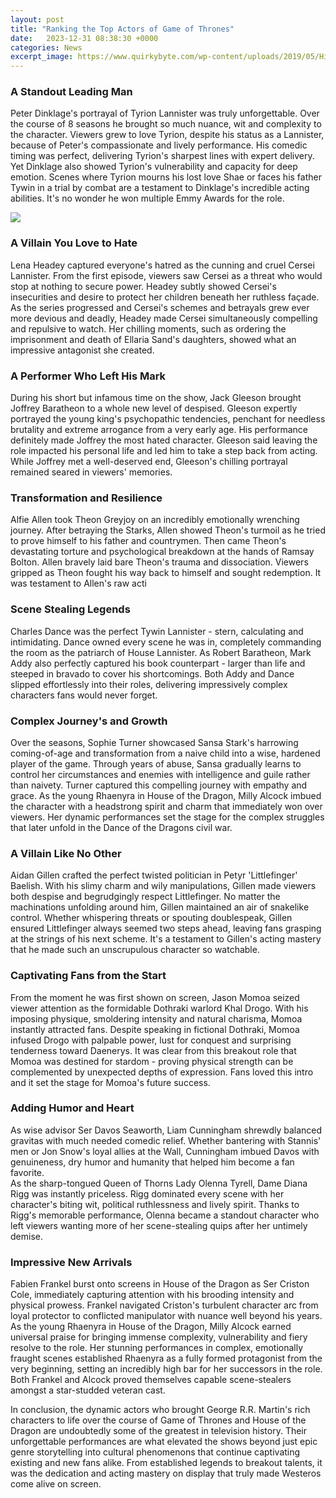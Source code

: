 ```yaml
---
layout: post
title: "Ranking the Top Actors of Game of Thrones"
date:   2023-12-31 08:38:30 +0000
categories: News
excerpt_image: https://www.quirkybyte.com/wp-content/uploads/2019/05/Highest-Paid-GOT-Actors-Sansa-Stark-Jon-Snow-Jaime-Cersei-Lannister.jpg
---
```

### A Standout Leading Man
Peter Dinklage's portrayal of Tyrion Lannister was truly unforgettable. Over the course of 8 seasons he brought so much nuance, wit and complexity to the character. Viewers grew to love Tyrion, despite his status as a Lannister, because of Peter's compassionate and lively performance. His comedic timing was perfect, delivering Tyrion's sharpest lines with expert delivery. Yet Dinklage also showed Tyrion's vulnerability and capacity for deep emotion. Scenes where Tyrion mourns his lost love Shae or faces his father Tywin in a trial by combat are a testament to Dinklage's incredible acting abilities. It's no wonder he won multiple Emmy Awards for the role. 


![](https://www.quirkybyte.com/wp-content/uploads/2019/05/Highest-Paid-GOT-Actors-Sansa-Stark-Jon-Snow-Jaime-Cersei-Lannister.jpg)
### A Villain You Love to Hate  
Lena Headey captured everyone's hatred as the cunning and cruel Cersei Lannister. From the first episode, viewers saw Cersei as a threat who would stop at nothing to secure power. Headey subtly showed Cersei's insecurities and desire to protect her children beneath her ruthless façade. As the series progressed and Cersei's schemes and betrayals grew ever more devious and deadly, Headey made Cersei simultaneously compelling and repulsive to watch. Her chilling moments, such as ordering the imprisonment and death of Ellaria Sand's daughters, showed what an impressive antagonist she created.

### A Performer Who Left His Mark
During his short but infamous time on the show, Jack Gleeson brought Joffrey Baratheon to a whole new level of despised. Gleeson expertly portrayed the young king's psychopathic tendencies, penchant for needless brutality and extreme arrogance from a very early age. His performance definitely made Joffrey the most hated character. Gleeson said leaving the role impacted his personal life and led him to take a step back from acting. While Joffrey met a well-deserved end, Gleeson's chilling portrayal remained seared in viewers' memories.

### Transformation and Resilience 
Alfie Allen took Theon Greyjoy on an incredibly emotionally wrenching journey. After betraying the Starks, Allen showed Theon's turmoil as he tried to prove himself to his father and countrymen. Then came Theon's devastating torture and psychological breakdown at the hands of Ramsay Bolton. Allen bravely laid bare Theon's trauma and dissociation. Viewers gripped as Theon fought his way back to himself and sought redemption. It was testament to Allen's raw acti

### Scene Stealing Legends
Charles Dance was the perfect Tywin Lannister - stern, calculating and intimidating. Dance owned every scene he was in, completely commanding the room as the patriarch of House Lannister. As Robert Baratheon, Mark Addy also perfectly captured his book counterpart - larger than life and steeped in bravado to cover his shortcomings. Both Addy and Dance slipped effortlessly into their roles, delivering impressively complex characters fans would never forget.

### Complex Journey's and Growth
Over the seasons, Sophie Turner showcased Sansa Stark's harrowing coming-of-age and transformation from a naive child into a wise, hardened player of the game. Through years of abuse, Sansa gradually learns to control her circumstances and enemies with intelligence and guile rather than naivety.
Turner captured this compelling journey with empathy and grace.
As the young Rhaenyra in House of the Dragon, Milly Alcock imbued the character with a headstrong spirit and charm that immediately won over viewers. Her dynamic performances set the stage for the complex struggles that later unfold in the Dance of the Dragons civil war.

### A Villain Like No Other  
Aidan Gillen crafted the perfect twisted politician in Petyr 'Littlefinger' Baelish. With his slimy charm and wily manipulations, Gillen made viewers both despise and begrudgingly respect Littlefinger. No matter the machinations unfolding around him, Gillen maintained an air of snakelike control. Whether whispering threats or spouting doublespeak, Gillen ensured Littlefinger always seemed two steps ahead, leaving fans grasping at the strings of his next scheme. It's a testament to Gillen's acting mastery that he made such an unscrupulous character so watchable.

### Captivating Fans from the Start  
From the moment he was first shown on screen, Jason Momoa seized viewer attention as the formidable Dothraki warlord Khal Drogo. With his imposing physique, smoldering intensity and natural charisma, Momoa instantly attracted fans. Despite speaking in fictional Dothraki, Momoa infused Drogo with palpable power, lust for conquest and surprising tenderness toward Daenerys. It was clear from this breakout role that Momoa was destined for stardom - proving physical strength can be complemented by unexpected depths of expression. Fans loved this intro and it set the stage for Momoa's future success. 

### Adding Humor and Heart
As wise advisor Ser Davos Seaworth, Liam Cunningham shrewdly balanced gravitas with much needed comedic relief. Whether bantering with Stannis' men or Jon Snow's loyal allies at the Wall, Cunningham imbued Davos with genuineness, dry humor and humanity that helped him become a fan favorite.  
As the sharp-tongued Queen of Thorns Lady Olenna Tyrell, Dame Diana Rigg was instantly priceless. Rigg dominated every scene with her character's biting wit, political ruthlessness and lively spirit. Thanks to Rigg's memorable performance, Olenna became a standout character who left viewers wanting more of her scene-stealing quips after her untimely demise.

### Impressive New Arrivals
Fabien Frankel burst onto screens in House of the Dragon as Ser Criston Cole, immediately capturing attention with his brooding intensity and physical prowess. Frankel navigated Criston's turbulent character arc from loyal protector to conflicted manipulator with nuance well beyond his years.  
As the young Rhaenyra in House of the Dragon, Milly Alcock earned universal praise for bringing immense complexity, vulnerability and fiery resolve to the role. Her stunning performances in complex, emotionally fraught scenes established Rhaenyra as a fully formed protagonist from the very beginning, setting an incredibly high bar for her successors in the role. Both Frankel and Alcock proved themselves capable scene-stealers amongst a star-studded veteran cast.

In conclusion, the dynamic actors who brought George R.R. Martin's rich characters to life over the course of Game of Thrones and House of the Dragon are undoubtedly some of the greatest in television history. Their unforgettable performances are what elevated the shows beyond just epic genre storytelling into cultural phenomenons that continue captivating existing and new fans alike. From established legends to breakout talents, it was the dedication and acting mastery on display that truly made Westeros come alive on screen.